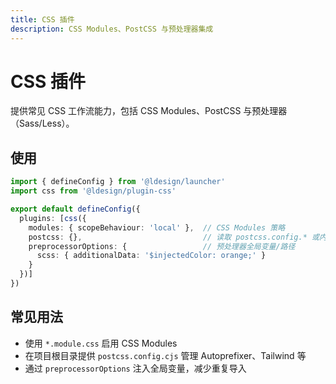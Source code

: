 ```yaml
---
title: CSS 插件
description: CSS Modules、PostCSS 与预处理器集成
---
```


# CSS 插件

提供常见 CSS 工作流能力，包括 CSS Modules、PostCSS 与预处理器（Sass/Less）。

## 使用
```ts path=null start=null
import { defineConfig } from '@ldesign/launcher'
import css from '@ldesign/plugin-css'

export default defineConfig({
  plugins: [css({
    modules: { scopeBehaviour: 'local' },  // CSS Modules 策略
    postcss: {},                           // 读取 postcss.config.* 或内联配置
    preprocessorOptions: {                 // 预处理器全局变量/路径
      scss: { additionalData: '$injectedColor: orange;' }
    }
  })]
})
```

## 常见用法
- 使用 `*.module.css` 启用 CSS Modules
- 在项目根目录提供 `postcss.config.cjs` 管理 Autoprefixer、Tailwind 等
- 通过 `preprocessorOptions` 注入全局变量，减少重复导入
